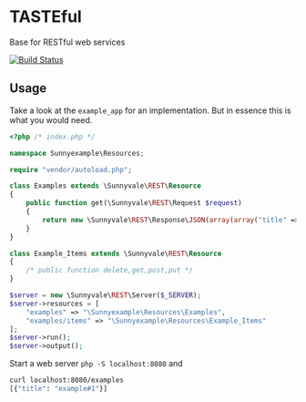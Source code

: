 # TASTEful

Base for RESTful web services

[![Build Status](https://travis-ci.org/domolicious/tasteful.svg?branch=master)](https://travis-ci.org/domolicious/tasteful)

## Usage

Take a look at the `example_app` for an implementation. But in essence this is what you would need.

```php
<?php /* index.php */

namespace Sunnyexample\Resources;

require "vendor/autoload.php";

class Examples extends \Sunnyvale\REST\Resource
{
    public function get(\Sunnyvale\REST\Request $request)
    {
        return new \Sunnyvale\REST\Response\JSON(array(array("title" => "example#1")));
    }
}

class Example_Items extends \Sunnyvale\REST\Resource
{
    /* public function delete,get,post,put */
}

$server = new \Sunnyvale\REST\Server($_SERVER);
$server->resources = [
    "examples" => "\Sunnyexample\Resources\Examples",
    "examples/items" => "\Sunnyexample\Resources\Example_Items"
];
$server->run();
$server->output();
```

Start a web server `php -S localhost:8080` and 

```bash
curl localhost:8080/examples
[{"title": "example#1"}]
```
